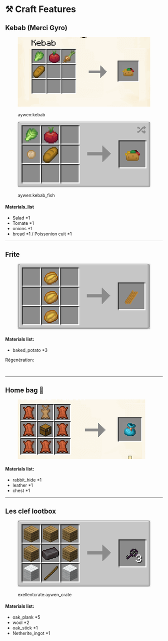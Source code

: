 # ⚒️ Craft Features



## Kebab (Merci Gyro)

<figure><img src="../.gitbook/assets/craft_breadkebab.png" alt=""><figcaption><p>aywen:kebab</p></figcaption></figure>

<figure><img src="../.gitbook/assets/craft_fishkebab.png" alt=""><figcaption><p>aywen:kebab_fish</p></figcaption></figure>

#### Materials\_list

* Salad \*1
* Tomate \*1
* onions \*1
* bread \*1 / Poissonion cuit \*1

***

## Frite

<figure><img src="../.gitbook/assets/craft_frite.png" alt=""><figcaption></figcaption></figure>

#### Materials list:

* baked\_potato \*3

Régenération:

<figure><img src="../.gitbook/assets/régen_frites.png" alt=""><figcaption></figcaption></figure>

***

## Home bag 🧳

<figure><img src="../.gitbook/assets/craft_homebag.png" alt=""><figcaption></figcaption></figure>

#### Materials list:

* rabbit\_hide \*1
* leather \*1&#x20;
* chest \*1

***

## Les clef lootbox

<figure><img src="../.gitbook/assets/craft_lootboxkey.webp" alt=""><figcaption><p>exellentcrate:aywen_crate</p></figcaption></figure>

#### Materials list:

* oak\_plank \*5
* wool \*2
* oak\_stick \*1
* Netherite\_ingot \*1



